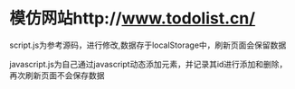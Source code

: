 # 模仿网站http://www.todolist.cn/

script.js为参考源码，进行修改,数据存于localStorage中，刷新页面会保留数据

javascript.js为自己通过javascript动态添加元素，并记录其id进行添加和删除，再次刷新页面不会保存数据